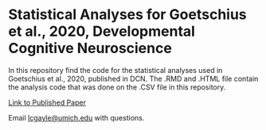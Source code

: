# Statistical Analyses for Goetschius et al., 2020, Developmental Cognitive Neuroscience

In this repository find the code for the statistical analyses used in Goetschius et al., 2020, published in DCN. The .RMD and .HTML file contain the analysis code that was done on the .CSV file in this repository.

[Link to Published Paper](https://www.sciencedirect.com/science/article/pii/S1878929320300992)

Email lcgayle@umich.edu with questions. 
 
